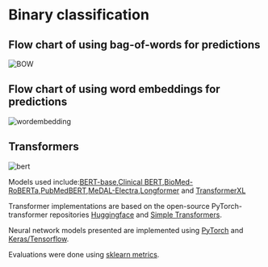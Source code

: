 # Binary classification

## Flow chart of using bag-of-words for predictions
![BOW](https://user-images.githubusercontent.com/60803118/131305709-fd98f95b-d610-4779-9f48-e4a6c89a8268.png)

## Flow chart of using word embeddings for predictions  
![wordembedding](https://user-images.githubusercontent.com/60803118/131305724-522b4c52-363e-4ae6-bfa8-11875963b5a1.png)

## Transformers
![bert](https://user-images.githubusercontent.com/60803118/131306468-1be56b09-286a-49f7-8bbe-d88993149ce9.png)

Models used include:[BERT-base](https://github.com/google-research/bert),[Clinical BERT](https://github.com/EmilyAlsentzer/clinicalBERT),[BioMed-RoBERTa](https://huggingface.co/allenai/biomed_roberta_base),[PubMedBERT](https://microsoft.github.io/BLURB/models.html),[MeDAL-Electra](https://github.com/BruceWen120/medal),[Longformer](https://github.com/allenai/longformer) and [TransformerXL](https://github.com/kimiyoung/transformer-xl)

Transformer implementations are based on the open-source PyTorch-transformer repositories [Huggingface](https://github.com/huggingface/transformers) and [Simple Transformers](https://simpletransformers.ai/). 

Neural network models presented are implemented using [PyTorch](https://github.com/pytorch/pytorch) and [Keras/Tensorflow](https://www.tensorflow.org). 

Evaluations were done using [sklearn metrics](https://scikit-learn.org/stable/modules/classes.html\#module-sklearn.metrics). 


 


